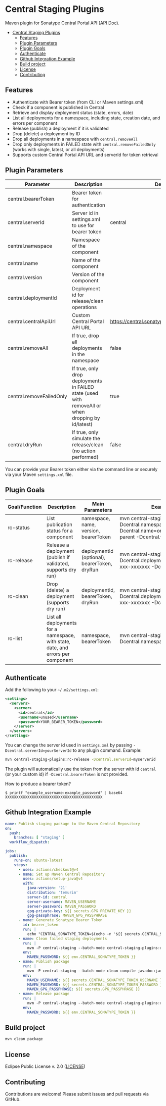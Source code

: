<!--
    Copyright (c) 2025 Eclipse Foundation and contributors.
    This program and the accompanying materials are made available under the terms of the Eclipse Public License v. 2.0
    which is available at https://www.eclipse.org/legal/epl-2.0/
    SPDX-License-Identifier: EPL-2.0
-->

# Central Staging Plugins

Maven plugin for Sonatype Central Portal API ([API Doc](https://central.sonatype.com/api-doc)).

- [Central Staging Plugins](#central-staging-plugins)
  - [Features](#features)
  - [Plugin Parameters](#plugin-parameters)
  - [Plugin Goals](#plugin-goals)
  - [Authenticate](#authenticate)
  - [Github Integration Example](#github-integration-example)
  - [Build project](#build-project)
  - [License](#license)
  - [Contributing](#contributing)


## Features

- Authenticate with Bearer token (from CLI or Maven settings.xml)
- Check if a component is published in Central
- Retrieve and display deployment status (state, errors, date)
- List all deployments for a namespace, including state, creation date, and errors per component
- Release (publish) a deployment if it is validated
- Drop (delete) a deployment by ID
- Drop all deployments in a namespace with `central.removeAll`
- Drop only deployments in FAILED state with `central.removeFailedOnly` (works with single, latest, or all deployments)
- Supports custom Central Portal API URL and serverId for token retrieval


## Plugin Parameters

| Parameter              | Description                                                      | Default    | Example Value                                  |
|------------------------|------------------------------------------------------------------|------------|------------------------------------------------|
| central.bearerToken    | Bearer token for authentication                                  |            | xxxxxxxx...                                 |
| central.serverId       | Server id in settings.xml to use for bearer token                | central    | myserverid                                     |
| central.namespace      | Namespace of the component                                      |            | org.eclipse.cbi                                |
| central.name           | Name of the component                                           |            | org.eclipse.cbi.tycho.example-parent           |
| central.version        | Version of the component                                        |            | 1.0.0                                          |
| central.deploymentId   | Deployment id for release/clean operations                      |            | xxxxx-xxxxx-xxxx-xxx-xxxxxxx           |
| central.centralApiUrl  | Custom Central Portal API URL                                   | https://central.sonatype.com/api/v1/publisher | https://central.sonatype.com/api/v1/publisher   |
| central.removeAll      | If true, drop all deployments in the namespace                  | false      | true                                           |
| central.removeFailedOnly | If true, only drop deployments in FAILED state (used with removeAll or when dropping by id/latest) | true      | true                                           |
| central.dryRun        | If true, only simulate the release/clean (no action performed)   | false      | true                                           |

You can provide your Bearer token either via the command line or securely via your Maven `settings.xml` file.

## Plugin Goals

| Goal/Function         | Description                                                      | Main Parameters                          | Example Command                                                    |
|-----------------------|------------------------------------------------------------------|------------------------------------------|-------------------------------------------------------------------|
| rc-status               | List publication status for a component                          | namespace, name, version, bearerToken     | mvn central-staging-plugins:rc-status -Dcentral.namespace=org.eclipse.cbi -Dcentral.name=org.eclipse.cbi.tycho.example-parent -Dcentral.version=1.0.0 |
| rc-release            | Release a deployment (publish if validated, supports dry run)    | deploymentId (optional), bearerToken, dryRun | mvn central-staging-plugins:rc-release -Dcentral.deploymentId=xxxxx-xxxxx-xxxx-xxx-xxxxxxx -Dcentral.dryRun=true           |
| rc-clean              | Drop (delete) a deployment (supports dry run)                    | deploymentId, bearerToken, dryRun            | mvn central-staging-plugins:rc-clean -Dcentral.deploymentId=xxxxx-xxxxx-xxxx-xxx-xxxxxxx -Dcentral.dryRun=true             |
| rc-list    | List all deployments for a namespace, with state, date, and errors per component | namespace, bearerToken                    | mvn central-staging-plugins:rc-list -Dcentral.namespace=org.eclipse.cbi |

## Authenticate 

Add the following to your `~/.m2/settings.xml`:

```xml
<settings>
  <servers>
    <server>
      <id>central</id>
      <username>unused</username>
      <password>YOUR_BEARER_TOKEN</password>
    </server>
  </servers>
</settings>
```

You can change the server id used in `settings.xml` by passing `-Dcentral.serverId=yourServerId` to any plugin command. Example:

```sh
mvn central-staging-plugins:rc-release -Dcentral.serverId=myserverid
```

The plugin will automatically use the token from the server with id `central` (or your custom id) if `-Dcentral.bearerToken` is not provided.

How to produce a bearer token?

```shell
$ printf "example_username:example_password" | base64
XXXXXXXXXXXXXXXXXXXXXXXXXXXXXXXXXXXXXXXXXXXX
```

## Github Integration Example


```yaml
name: Publish staging package to the Maven Central Repository
on:
  push:
    branches: [ "staging" ]
  workflow_dispatch:

jobs:
  publish:
    runs-on: ubuntu-latest
    steps:
      - uses: actions/checkout@v4
      - name: Set up Maven Central Repository
        uses: actions/setup-java@v4
        with:
          java-version: '21'
          distribution: 'temurin'
          server-id: central
          server-username: MAVEN_USERNAME
          server-password: MAVEN_PASSWORD
          gpg-private-key: ${{ secrets.GPG_PRIVATE_KEY }}
          gpg-passphrase: MAVEN_GPG_PASSPHRASE
      - name: Generate Sonatype Bearer Token
        id: bearer_token
        run: |
          echo "CENTRAL_SONATYPE_TOKEN=$(echo -n '${{ secrets.CENTRAL_SONATYPE_TOKEN_USERNAME }}:${{ secrets.CENTRAL_SONATYPE_TOKEN_PASSWORD }}' | base64)" >> $GITHUB_ENV
      - name: Clean failed staging deployments
        run: |        
          mvn -P central-staging --batch-mode central-staging-plugins:rc-clean -Dcentral.removeAll=true
        env:
          MAVEN_PASSWORD: ${{ env.CENTRAL_SONATYPE_TOKEN }}
      - name: Publish package
        run: |
          mvn -P central-staging --batch-mode clean compile javadoc:jar deploy -DskipTests
        env:
          MAVEN_USERNAME: ${{ secrets.CENTRAL_SONATYPE_TOKEN_USERNAME }}
          MAVEN_PASSWORD: ${{ secrets.CENTRAL_SONATYPE_TOKEN_PASSWORD }}
          MAVEN_GPG_PASSPHRASE: ${{ secrets.GPG_PASSPHRASE }}
      - name: Release package
        run: |        
          mvn -P central-staging --batch-mode central-staging-plugins:rc-release
        env:
          MAVEN_PASSWORD: ${{ env.CENTRAL_SONATYPE_TOKEN }}
```

## Build project

```sh
mvn clean package
```

## License

Eclipse Public License v. 2.0 ([LICENSE](LICENSE))

## Contributing

Contributions are welcome! Please submit issues and pull requests via GitHub.
